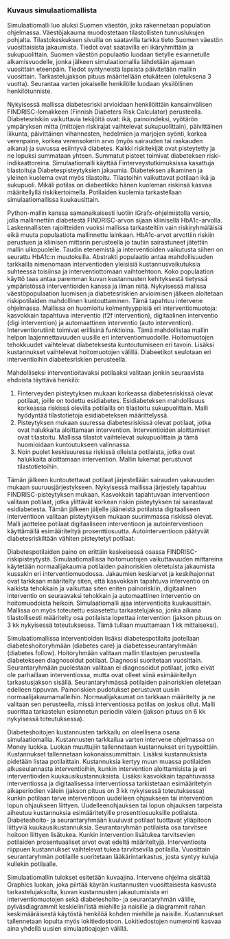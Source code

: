 ### Kuvaus simulaatiomallista  
Simulaatiomalli luo aluksi Suomen väestön, joka rakennetaan population ohjelmassa. Väestöjakauma muodostetaan tilastollisten tunnuslukujen pohjalta.  Tilastokeskuksen sivuilla on saatavilla tarkka tieto Suomen väestön vuosittaisista jakaumista. Tiedot ovat saatavilla eri ikäryhmittäin ja sukupuolittain. Suomen väestön populaatio luodaan tietylle esiannetulle alkamisvuodelle, jonka jälkeen simulaatiomallia lähdetään ajamaan vuosittain eteenpäin. Tiedot syntyneistä lapsista päivitetään malliin vuosittain. Tarkastelujakson pituus määritellään etukäteen (oletuksena 3 vuotta). Seurantaa varten jokaiselle henkilölle luodaan yksilöllinen henkilötunniste. 

Nykyisessä mallissa diabetesriski arvioidaan henkilöittäin kansainvälisen FINDRISC-lomakkeen (Finnish Diabeters Risk Calculator) perusteella. Diabetesriskiin vaikuttavia tekijöitä ovat: ikä, painoindeksi, vyötärön ympäryksen mitta (mittojen riskirajat vaihtelevat sukupuolittain), päivittäinen liikunta, päivittäinen vihannesten, hedelmien ja marjojen syönti, korkea verenpaine, korkea verensokerin arvo (myös sairauden tai raskauden aikana) ja suvussa esiintyvä diabetes. Kaikki riskitekijät ovat pisteytetty ja ne lopuksi summataan yhteen. Summatut pisteet toimivat diabeteksen riski-indikaattoreina. Simulaatiomalli käyttää Finterveystutkimuksissa kasattuja tilastoituja Diabetespisteytyksien jakaumia. Diabeteksen alkaminen ja yleinen kuolema ovat myös tilastoitu. Tilastoihin vaikuttavat potilaan ikä ja sukupuoli. Mikäli potilas on diabeetikko hänen kuoleman riskinsä kasvaa määritellyllä riskikertoimella. Potilaiden kuolemia tarkastellaan simulaatiomallissa kuukausittain.            

Python-mallin kanssa samanaikaisesti luotiin iGrafx-ohjelmistolla versio, jolla mallinnettiin diabetestä FINDRISC-arvon sijaan kliinisellä HbA1c-arvolla. Laskennallisten rajoitteiden vuoksi mallissa tarkasteltiin vain riskiryhmäläisiä eikä muuta populaatiota mallinnettu lainkaan. HbA1c-arvot arvottiin riskiin perustuen ja kliinisen mittarin perusteella jo tautiin sairastuneet jätettiin mallin ulkopuolelle. Taudin etenemistä ja interventioiden vaikutusta siihen on seurattu HbA1c:n muutoksilla. Abstrakti populaatio antaa mahdollisuuden tarkkailla nimenomaan interventioden yleisisiä kustannusvaikutuksia suhteessa toisiinsa ja interventiottomaan vaihtoehtoon. Koko populaation käyttö taas antaa paremman kuvan kustannusten kehityksestä tietyssä ympäristössä interventioiden kanssa ja ilman niitä.
Nykyisessä malissa väestöpopulaation luomisen ja diabetesriskien arvioimisen jälkeen aloitetaan riskipotilaiden mahdollinen kuntouttaminen. Tämä tapahtuu intervene ohjelmassa. Mallissa on huomioitu kolmentyyppisiä eri interventiomuotoja: kasvokkain tapahtuva interventio (f2f intervention), digitaalinen interventio (digi intervention) ja automaattinen interventio (auto intervention). Interventiorutiinit toimivat erillisinä funktioina. Tämä mahdollistaa mallin helpon laajennettavuuden uusille eri interventiomuodoille. Hoitomuotojen tehokkuudet vaihtelevat diabeteksesta kuntoutumiseen eri tavoin. Lisäksi kustannukset vaihtelevat hoitomuotojen välillä. Diabeetikot seulotaan eri interventioihin diabetesriskien perusteella. 

Mahdolliseksi interventioitavaksi potilaaksi valitaan jonkin seuraavista ehdoista täyttävä henkilö: 
1)	Finterveyden pisteytyksen mukaan korkeassa diabetesriskissä olevat potilaat, joille on todettu esidiabetes. Esidiabeteksen mahdollisuus korkeassa riskissä olevilla potilailla on tilastoitu sukupuolittain. Malli hyödyntää tilastotietoja esidiabeteksen määrittelyssä.
2)	Pisteytyksen mukaan suuressa diabetesriskissä olevat potilaat, jotka ovat halukkaita aloittamaan intervention. Interventioiden aloittamiset ovat tilastoitu. Mallissa tilastot vaihtelevat sukupuolittain ja tämä huomioidaan kuntoutukseen valinnassa. 
3)	Noin puolet keskisuuressa riskissä olleista potilaista, jotka ovat halukkaita aloittamaan intervention. Mallin lukemat perustuvat tilastotietoihin. 

Tämän jälkeen kuntoutettavat potilaat järjestellään sairauden vakavuuden mukaan suuruusjärjestykseen. Nykyisessä mallissa järjestely tapahtuu FINDRISC-pisteytyksen mukaan. Kasvokkain tapahtuvaan interventioon valitaan potilaat, jotka ylittävät korkean riskin pisteytyksen tai sairastavat esidiabetesta. Tämän jälkeen jäljelle jääneistä potilaista digitaaliseen interventioon valitaan pisteytyksen mukaan suurimmassa riskissä olevat. Malli jaottelee potilaat digitaaliseen interventioon ja autointerventioon käyttämällä esimääriteltyä prosenttiosuutta. Autointerventioon päätyvät diabetesriskiltään vähiten pisteytetyt potilaat.       

Diabetespotilaiden paino on erittäin keskeisessä osassa FINDRISC-riskipisteytystä. Simulaatiomallissa hoitomuotojen vaikuttavuuden mittareina käytetään normaalijakaumia potilaiden painoriskien oletetuista jakaumista kussakin eri interventiomuodossa. Jakaumien keskiarvot ja keskihajonnat ovat tarkkaan määritelty siten, että kasvokkain tapahtuva interventio on kaikista tehokkain ja vaikuttaa siten eniten painoriskiin, digitaalinen interventio on seuraavaksi tehokkain ja automaattinen interventio on hoitomuodoista heikoin. Simulaatiomalli ajaa interventioita kuukausittain. Mallissa on myös toteutettu esiasetettu tarkastelujakso, jonka aikana tilastollisesti määritelty osa potilaista lopettaa intervention (jakson pituus on 3 kk nykyisessä toteutuksessa. Tämä tullaan muuttamaan 1 kk mittaiseksi).  

Simulaatiomallissa interventioiden lisäksi diabetespotilaita jaotellaan diabeteshoitoryhmään (diabetes care) ja diabetesseurantaryhmään (diabetes follow). Hoitoryhmään valitaan mallin tilastojen perusteella diabetekseen diagnosoidut potilaat. Diagnoosi suoritetaan vuosittain. Seurantaryhmään puolestaan valitaan ei diagnosoidut potilaat, jotka eivät ole parhaillaan interventiossa, mutta ovat olleet siinä esimääritellyn tarkastusjakson sisällä. Seurantaryhmässä potilaiden painoriskien oletetaan edelleen tippuvan. Painoriskien pudotukset perustuvat uusiin normaalijakaumamalleihin. Normaalijakaumat on tarkkaan määritelty ja ne valitaan sen perusteella, missä interventiossa potilas on joskus ollut. Malli suorittaa tarkastelun esiannetun periodin välein (jakson pituus on 6 kk nykyisessä toteutuksessa). 

Diabeteshoitojen kustannusten tarkkailu on oleellisena osana simulaatiomallia. Kustannusten tarkkailua varten intervene ohjelmassa on Money luokka. Luokan muuttujiin tallennetaan kustannukset eri tyypeittäin. Kustannukset tallennetaan kokonaissummittain. Lisäksi kustannuksista pidetään listaa potilaittain. Kustannuksia kertyy muun muassa potilaiden alkuseulannasta interventioihin, kunkin intervention aloittamisista ja eri interventioiden kuukausikustannuksista.  Lisäksi kasvokkain tapahtuvassa interventiossa ja digitaalisessa interventiossa tarkistetaan esimääritetyin aikaperiodien välein (jakson pituus on 3 kk nykyisessä toteutuksessa) kunkin potilaan tarve interventioon uudelleen ohjaukseen tai intervention lopun ohjaukseen liittyen. Uudelleenohjauksen tai lopun ohjauksen tarpeista aiheutuu kustannuksia esimääritetyille prosenttiosuuksille potilaista. Diabeteshoito- ja seurantaryhmään kuuluvat potilaat tuottavat ylläpitoon liittyviä kuukausikustannuksia. Seurantaryhmän potilaista osa tarvitsee hoitoon liittyen lisätukea. Kunkin intervention lisätukea tarvitsevien potilaiden prosentuaaliset arvot ovat edeltä määriteltyjä. Interventiosta riippuen kustannukset vaihtelevat tukea tarvitsevilla potilailla. Vuosittain seurantaryhmän potilaille suoritetaan lääkärintarkastus, josta syntyy kuluja kullekin potilaalle.   

Simulaatiomallin tulokset esitetään kuvaajina. Intervene ohjelma sisältää Graphics luokan, joka piirtää käyrän kustannusten vuosittaisesta kasvusta tarkastelujaksolta, kuvan kustannusten jakautumisista eri interventiomuotojen sekä diabeteshoito- ja seurantaryhmän välille, pylväsdiagrammit keskielini’istä miehille ja naisille ja diagrammit rahan keskimääräisestä käytöstä henkilöä kohden miehille ja naisille. Kustannukset tallennetaan lopulta myös lokitiedostoon. Lokitiedostojen numerointi kasvaa aina yhdellä uusien simulaatioajojen välillä.

